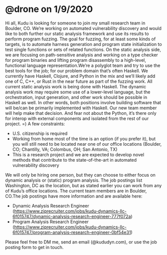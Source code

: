 # @drone on 1/9/2020

Hi all, Kudu is looking for someone to join my small research team in Boulder, CO. We’re working on automated vulnerability discovery and would like to both further our static analysis framework and use its results to perform program fuzzing. The goal for fuzzing, for at least some kinds of targets, is to automate harness generation and program state initialization to test single functions or sets of related functions. On the static analysis side, we are focusing on path-sensitive analysis and working on a type checker for program binaries and lifting program disassembly to a high-level, functional language representation.We’re a polyglot team and try to use the best tools for the job; for our problem domain that’s often Haskell. We currently have Haskell, Clojure, and Python in the mix and we’ll likely add one of C, C++, or Rust in the near future as part of the fuzzing work. All current static analysis work is being done with Haskell. The dynamic analysis work may require some use of a lower-level language, but the orchestration, input generation, and other work should be possible in Haskell as well. In other words, both positions involve building software that will be/can be primarily implemented with Haskell. Our new team member will help make that decision. And fear not about the Python, it’s there only for interop with external components and isolated from the rest of our project. =) A few constraints:

- U.S. citizenship is required
- Working from home most of the time is an option (if you prefer it), but you will still need to be located near one of our office locations (Boulder, CO; Chantilly, VA; Colombus, OH; San Antonio, TX)
- This is a research project and we are expected to develop novel methods that contribute to the state-of-the-art in automated vulnerability discovery

We will only be hiring one person, but they can choose to either focus on dynamic analysis or (static) program analysis. The job postings list Washington, DC as the location, but as stated earlier you can work from any of Kudu’s office locations. The current team members are in Boulder, CO.The job postings have more information and are available here:

- Dynamic Analysis Research Engineer (https://www.ziprecruiter.com/jobs/kudu-dynamics-llc-6f015747/dynamic-analysis-research-engineer-777f072a)
- Program Analysis Research Engineer (https://www.ziprecruiter.com/jobs/kudu-dynamics-llc-6f015747/program-analysis-research-engineer-0bf54e31)

Please feel free to DM me, send an email (<my-nickname>@kududyn.com), or use the job posting form to get in touch.